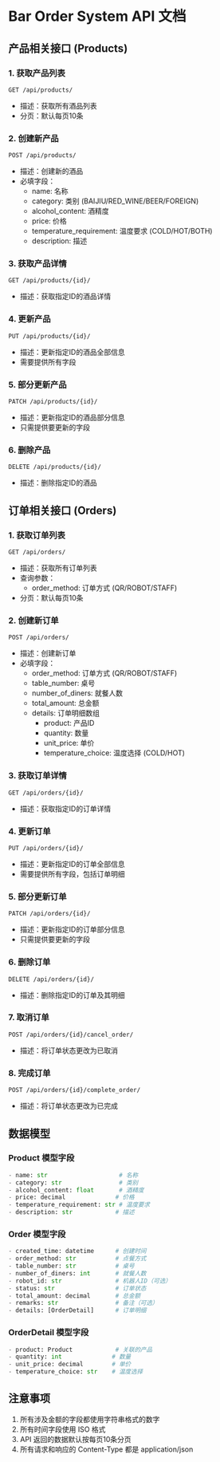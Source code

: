 # Bar Order System API 文档

## 产品相关接口 (Products)

### 1. 获取产品列表
```
GET /api/products/
```
- 描述：获取所有酒品列表
- 分页：默认每页10条

### 2. 创建新产品
```
POST /api/products/
```
- 描述：创建新的酒品
- 必填字段：
  - name: 名称
  - category: 类别 (BAIJIU/RED_WINE/BEER/FOREIGN)
  - alcohol_content: 酒精度
  - price: 价格
  - temperature_requirement: 温度要求 (COLD/HOT/BOTH)
  - description: 描述

### 3. 获取产品详情
```
GET /api/products/{id}/
```
- 描述：获取指定ID的酒品详情

### 4. 更新产品
```
PUT /api/products/{id}/
```
- 描述：更新指定ID的酒品全部信息
- 需要提供所有字段

### 5. 部分更新产品
```
PATCH /api/products/{id}/
```
- 描述：更新指定ID的酒品部分信息
- 只需提供要更新的字段

### 6. 删除产品
```
DELETE /api/products/{id}/
```
- 描述：删除指定ID的酒品

## 订单相关接口 (Orders)

### 1. 获取订单列表
```
GET /api/orders/
```
- 描述：获取所有订单列表
- 查询参数：
  - order_method: 订单方式 (QR/ROBOT/STAFF)
- 分页：默认每页10条

### 2. 创建新订单
```
POST /api/orders/
```
- 描述：创建新订单
- 必填字段：
  - order_method: 订单方式 (QR/ROBOT/STAFF)
  - table_number: 桌号
  - number_of_diners: 就餐人数
  - total_amount: 总金额
  - details: 订单明细数组
    - product: 产品ID
    - quantity: 数量
    - unit_price: 单价
    - temperature_choice: 温度选择 (COLD/HOT)

### 3. 获取订单详情
```
GET /api/orders/{id}/
```
- 描述：获取指定ID的订单详情

### 4. 更新订单
```
PUT /api/orders/{id}/
```
- 描述：更新指定ID的订单全部信息
- 需要提供所有字段，包括订单明细

### 5. 部分更新订单
```
PATCH /api/orders/{id}/
```
- 描述：更新指定ID的订单部分信息
- 只需提供要更新的字段

### 6. 删除订单
```
DELETE /api/orders/{id}/
```
- 描述：删除指定ID的订单及其明细

### 7. 取消订单
```
POST /api/orders/{id}/cancel_order/
```
- 描述：将订单状态更改为已取消

### 8. 完成订单
```
POST /api/orders/{id}/complete_order/
```
- 描述：将订单状态更改为已完成

## 数据模型

### Product 模型字段
```python
- name: str                    # 名称
- category: str                # 类别
- alcohol_content: float       # 酒精度
- price: decimal              # 价格
- temperature_requirement: str # 温度要求
- description: str            # 描述
```

### Order 模型字段
```python
- created_time: datetime      # 创建时间
- order_method: str           # 点餐方式
- table_number: str           # 桌号
- number_of_diners: int       # 就餐人数
- robot_id: str               # 机器人ID（可选）
- status: str                 # 订单状态
- total_amount: decimal       # 总金额
- remarks: str                # 备注（可选）
- details: [OrderDetail]      # 订单明细
```

### OrderDetail 模型字段
```python
- product: Product            # 关联的产品
- quantity: int              # 数量
- unit_price: decimal        # 单价
- temperature_choice: str    # 温度选择
```

## 注意事项
1. 所有涉及金额的字段都使用字符串格式的数字
2. 所有时间字段使用 ISO 格式
3. API 返回的数据默认按每页10条分页
4. 所有请求和响应的 Content-Type 都是 application/json
